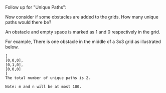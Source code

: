 Follow up for "Unique Paths":

Now consider if some obstacles are added to the grids. How many unique paths would there be?

An obstacle and empty space is marked as 1 and 0 respectively in the grid.

For example,
    There is one obstacle in the middle of a 3x3 grid as illustrated below.

    [
    [0,0,0],
    [0,1,0],
    [0,0,0]
    ]
    The total number of unique paths is 2.

    Note: m and n will be at most 100.
